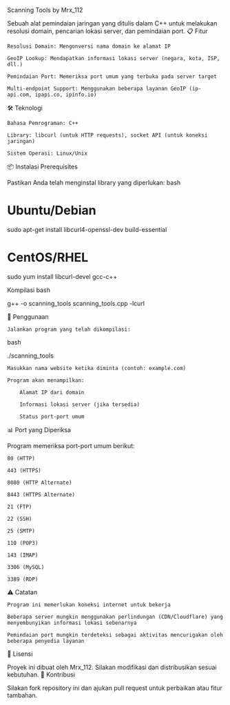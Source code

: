 Scanning Tools by Mrx_112

Sebuah alat pemindaian jaringan yang ditulis dalam C++ untuk melakukan resolusi domain, pencarian lokasi server, dan pemindaian port.
📋 Fitur

    Resolusi Domain: Mengonversi nama domain ke alamat IP

    GeoIP Lookup: Mendapatkan informasi lokasi server (negara, kota, ISP, dll.)

    Pemindaian Port: Memeriksa port umum yang terbuka pada server target

    Multi-endpoint Support: Menggunakan beberapa layanan GeoIP (ip-api.com, ipapi.co, ipinfo.io)

🛠️ Teknologi

    Bahasa Pemrograman: C++

    Library: libcurl (untuk HTTP requests), socket API (untuk koneksi jaringan)

    Sistem Operasi: Linux/Unix

📦 Instalasi
Prerequisites

Pastikan Anda telah menginstal library yang diperlukan:
bash

# Ubuntu/Debian
sudo apt-get install libcurl4-openssl-dev build-essential

# CentOS/RHEL
sudo yum install libcurl-devel gcc-c++

Kompilasi
bash

g++ -o scanning_tools scanning_tools.cpp -lcurl

🚀 Penggunaan

    Jalankan program yang telah dikompilasi:

bash

./scanning_tools

    Masukkan nama website ketika diminta (contoh: example.com)

    Program akan menampilkan:

        Alamat IP dari domain

        Informasi lokasi server (jika tersedia)

        Status port-port umum

📊 Port yang Diperiksa

Program memeriksa port-port umum berikut:

    80 (HTTP)

    443 (HTTPS)

    8080 (HTTP Alternate)

    8443 (HTTPS Alternate)

    21 (FTP)

    22 (SSH)

    25 (SMTP)

    110 (POP3)

    143 (IMAP)

    3306 (MySQL)

    3389 (RDP)

⚠️ Catatan

    Program ini memerlukan koneksi internet untuk bekerja

    Beberapa server mungkin menggunakan perlindungan (CDN/Cloudflare) yang menyembunyikan informasi lokasi sebenarnya

    Pemindaian port mungkin terdeteksi sebagai aktivitas mencurigakan oleh beberapa penyedia layanan

📝 Lisensi

Proyek ini dibuat oleh Mrx_112. Silakan modifikasi dan distribusikan sesuai kebutuhan.
🤝 Kontribusi

Silakan fork repository ini dan ajukan pull request untuk perbaikan atau fitur tambahan.
